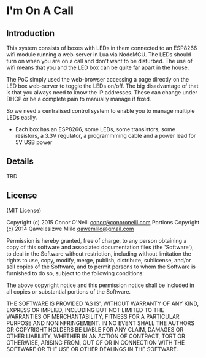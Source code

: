 # I'm On A Call
## Introduction
This system consists of boxes with LEDs in them connected to an ESP8266 wifi module running a web-server in Lua via NodeMCU. The LEDs should turn on when you are on a call and don't want to be disturbed. The use of wifi means that you and the LED box can be quite far apart in the house.

The PoC simply used the web-browser accessing a page directly on the LED box web-server to toggle the LEDs on/off. The big disadvantage of that is that you always need to know the IP addresses. These can change under DHCP or be a complete pain to manually manage if fixed.

So we need a centralised control system to enable you to manage multiple LEDs easily.

* Each box has an ESP8266, some LEDs, some transistors, some resistors, a 3.3V regulator, a programmming cable and a power lead for 5V USB power

## Details
TBD

## License

(MIT License)

Copyright (c) 2015 Conor O'Neill conor@conoroneill.com
Portions Copyright (c) 2014 Qawelesizwe Mlilo qawemlilo@gmail.com

Permission is hereby granted, free of charge, to any person obtaining a copy of this software and associated documentation files (the 'Software'), to deal in the Software without restriction, including without limitation the rights to use, copy, modify, merge, publish, distribute, sublicense, and/or sell copies of the Software, and to permit persons to whom the Software is furnished to do so, subject to the following conditions:

The above copyright notice and this permission notice shall be included in all copies or substantial portions of the Software.

THE SOFTWARE IS PROVIDED 'AS IS', WITHOUT WARRANTY OF ANY KIND, EXPRESS OR IMPLIED, INCLUDING BUT NOT LIMITED TO THE WARRANTIES OF MERCHANTABILITY, FITNESS FOR A PARTICULAR PURPOSE AND NONINFRINGEMENT. IN NO EVENT SHALL THE AUTHORS OR COPYRIGHT HOLDERS BE LIABLE FOR ANY CLAIM, DAMAGES OR OTHER LIABILITY, WHETHER IN AN ACTION OF CONTRACT, TORT OR OTHERWISE, ARISING FROM, OUT OF OR IN CONNECTION WITH THE SOFTWARE OR THE USE OR OTHER DEALINGS IN THE SOFTWARE.

